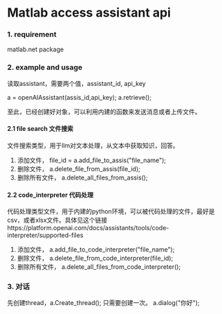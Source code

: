 # Matlab access assistant api 

### 1. requirement

matlab.net package

### 2. example and usage

读取assistant，需要两个值，assistant_id, api_key

a = openAIAssistant(assis_id,api_key);
a.retrieve();

至此，已经创建好对象，可以利用内建的函数来发送消息或者上传文件。

#### 2.1 file search 文件搜索
文件搜索类型，用于llm对文本处理，从文本中获取知识，回答。

1. 添加文件， file_id = a.add_file_to_assis("file_name");
2. 删除文件， a.delete_file_from_assis(file_id);
3. 删除所有文件， a.delete_all_files_from_assis();


#### 2.2 code_interpreter 代码处理
代码处理类型文件，用于内建的python环境，可以被代码处理的文件，最好是csv，或者xlsx文件。具体见这个链接https://platform.openai.com/docs/assistants/tools/code-interpreter/supported-files

1. 添加文件， a.add_file_to_code_interpreter("file_name");
2. 删除文件， a.delete_file_from_code_interpreter(file_id);
3. 删除所有文件， a.delete_all_files_from_code_interpreter();

### 3. 对话
   先创建thread，a.Create_thread(); 只需要创建一次。
   a.dialog("你好");